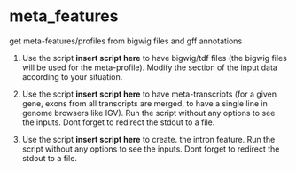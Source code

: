 # meta_features
get meta-features/profiles from bigwig files and gff annotations


1) Use the script **insert script here** to have bigwig/tdf files (the bigwig files will be used for the meta-profile). Modify the section of the input data according to your situation.

2) Use the script **insert script here** to have meta-transcripts (for a given gene, exons from all transcripts are merged, to have a single line in genome browsers like IGV). Run the script without any options to see the inputs. Dont forget to redirect the stdout to a file.

3) Use the script **insert script here** to create.  the intron feature. Run the script without any options to see the inputs. Dont forget to redirect the stdout to a file.


